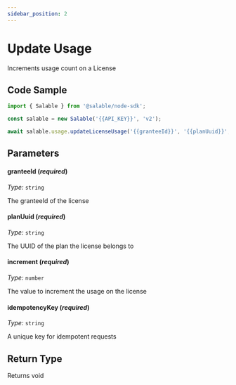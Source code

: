 ```yaml
---
sidebar_position: 2
---
```


# Update Usage

Increments usage count on a License

## Code Sample

```typescript
import { Salable } from '@salable/node-sdk';

const salable = new Salable('{{API_KEY}}', 'v2');

await salable.usage.updateLicenseUsage('{{granteeId}}', '{{planUuid}}', '{{increment}}', '{{idempotencyKey}}');
```

## Parameters

#### granteeId (_required_)

_Type:_ `string`

The granteeId of the license

#### planUuid (_required_)

_Type:_ `string`

The UUID of the plan the license belongs to

#### increment (_required_)

_Type:_ `number`

The value to increment the usage on the license

#### idempotencyKey (_required_)

_Type:_ `string`

A unique key for idempotent requests

## Return Type

Returns void
